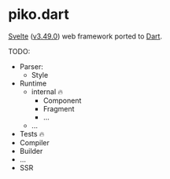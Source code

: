 piko.dart
=========

[Svelte](https://svelte.dev/) ([v3.49.0](https://github.com/sveltejs/svelte/tree/v3.49.0))
web framework ported to [Dart](https://dart.dev).

TODO:
- Parser:
  - Style
- Runtime
  - internal 🔥
    - Component
    - Fragment
    - ...
  - ...
- Tests 🔥
- Compiler
- Builder
- ...
- SSR
